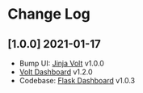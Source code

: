 # Change Log

## [1.0.0] 2021-01-17

- Bump UI: [Jinja Volt](https://github.com/app-generator/jinja-volt-dashboard/releases) v1.0.0
- [Volt Dashboard](https://github.com/themesberg/volt-bootstrap-5-dashboard/releases/tag) v1.2.0 
- Codebase: [Flask Dashboard](https://github.com/app-generator/boilerplate-code-flask-dashboard/releases) v1.0.3

